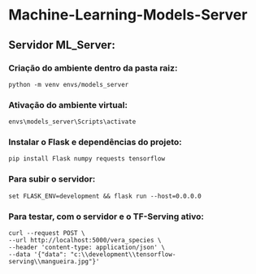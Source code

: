 # Machine-Learning-Models-Server

## Servidor ML_Server:

### Criação do ambiente dentro da pasta raiz:

	python -m venv envs/models_server
	
### Ativação do ambiente virtual:
	
	envs\models_server\Scripts\activate
	
### Instalar o Flask e dependências do projeto:

	pip install Flask numpy requests tensorflow
	
### Para subir o servidor:

	set FLASK_ENV=development && flask run --host=0.0.0.0

### Para testar, com o servidor e o TF-Serving ativo:

	curl --request POST \
  	--url http://localhost:5000/vera_species \
  	--header 'content-type: application/json' \
  	--data '{"data": "c:\\development\\tensorflow-serving\\mangueira.jpg"}'
